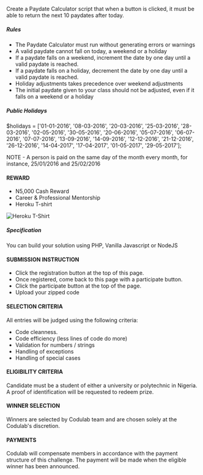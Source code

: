 Create a Paydate Calculator script that when a button is clicked, it must be able to return the next 10 paydates after today.

##### Rules

* The Paydate Calculator must run without generating errors or warnings
* A valid paydate cannot fall on today, a weekend or a holiday
* If a paydate falls on a weekend, increment the date by one day until a valid paydate is reached.
* If a paydate falls on a holiday, decrement the date by one day until a valid paydate is reached.
* Holiday adjustments takes precedence over weekend adjustments
* The initial paydate given to your class should not be adjusted, even if it falls on a weekend or a holiday

##### Public Holidays

$holidays = ['01-01-2016', '08-03-2016', '20-03-2016', '25-03-2016', '28-03-2016', '02-05-2016', '30-05-2016', '20-06-2016', '05-07-2016', '06-07-2016', '07-07-2016', '13-09-2016', '14-09-2016', '12-12-2016', '21-12-2016', '26-12-2016', '14-04-2017', '17-04-2017', '01-05-2017', '29-05-2017'];


NOTE - A person is paid on the same day of the month every month, for instance, 25/01/2016 and 25/02/2016


#### REWARD
* N5,000 Cash Reward
* Career & Professional Mentorship
* Heroku T-shirt

![Heroku T-Shirt](http://i.picresize.com/images/2016/08/01/IupJg.jpg)

##### Specification
You can build your solution using PHP, Vanilla Javascript or NodeJS


#### SUBMISSION INSTRUCTION 
* Click the registration button at the top of this page.
* Once registered, come back to this page with a participate button.
* Click the participate button at the top of the page.
* Upload your zipped code


#### SELECTION CRITERIA
All entries will be judged using the following criteria:
* Code cleanness.
* Code efficiency (less lines of code do more)
* Validation for numbers / strings
* Handling of exceptions
* Handling of special cases


#### ELIGIBILITY CRITERIA
Candidate must be a student of either a university or polytechnic in Nigeria. A proof of identification will be requested to redeem prize.

#### WINNER SELECTION
Winners are selected by Codulab team and are chosen solely at the Codulab's discretion. 

#### PAYMENTS
Codulab will compensate members in accordance with the payment structure of this challenge. The payment will be made when the eligible winner has been announced.